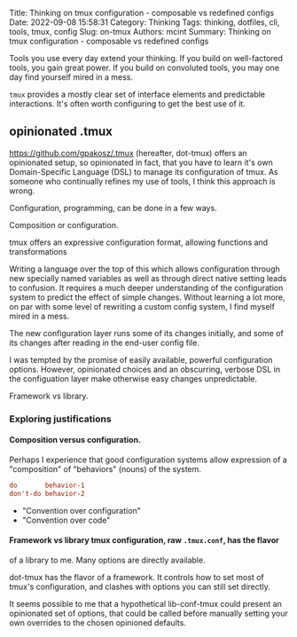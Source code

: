 Title: Thinking on tmux configuration - composable vs redefined configs
Date: 2022-09-08 15:58:31
Category: Thinking
Tags: thinking, dotfiles, cli, tools, tmux, config
Slug: on-tmux
Authors: mcint
Summary: Thinking on tmux configuration - composable vs redefined configs

Tools you use every day extend your thinking.  If you build on well-factored
tools, you gain great power.  If you build on convoluted tools, you may one day
find yourself mired in a mess.

`tmux` provides a mostly clear set of interface elements and predictable
interactions.  It's often worth configuring to get the best use of it.

## opinionated .tmux

<a href="https://github.com/gpakosz/.tmux" rel=nofollow>https://github.com/gpakosz/.tmux</a>
(hereafter, dot-tmux) offers an opinionated
setup, so opinionated in fact, that you have to learn it's own Domain-Specific
Language (DSL) to manage its configuration of tmux.  As someone who continually
refines my use of tools, I think this approach is wrong.

Configuration, programming, can be done in a few ways.

Composition or configuration.

tmux offers an expressive configuration format, allowing functions and
transformations
 
Writing a language over the top of this which allows configuration through new
specially named variables as well as through direct native setting leads to
confusion.  It requires a much deeper understanding of the configuration system
to predict the effect of simple changes.  Without learning a lot more, on par
with some level of rewriting a custom config system, I find myself mired in a
mess.

The new configuration layer runs some of its changes initially, and some of its
changes after reading in the end-user config file.

I was tempted by the promise of easily available, powerful configuration
options. However, opinionated choices and an obscurring, verbose DSL in the
configuation layer make otherwise easy changes unpredictable.

Framework vs library. 


### Exploring justifications

#### Composition versus configuration.

Perhaps I experience that good configuration systems allow expression of a
"composition" of "behaviors" (nouns) of the system.

```ini
do       behavior-1
don't-do behavior-2
```

- "Convention over configuration"
- "Convention over code"

#### Framework vs library tmux configuration, raw `.tmux.conf`, has the flavor
of a library to me. Many options are directly available.

dot-tmux has the flavor of a framework. It controls how to set most of tmux's
configuration, and clashes with options you can still set directly.


It seems possible to me that a hypothetical lib-conf-tmux could present an
opinionated set of options, that could be called before manually setting your
own overrides to the chosen opinioned defaults.
